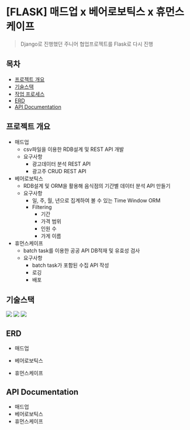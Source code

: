# [FLASK] 매드업 x 베어로보틱스 x 휴먼스케이프 

> Django로 진행했던 주니어 협업프로젝트를 Flask로 다시 진행



## 목차

- [프로젝트 개요](#프로젝트-개요)
- [기술스택](#기술스택)
- [작업 프로세스](#작업-프로세스)
- [ERD](#ERD)
- [API Documentation](#API-Documentation)



## 프로젝트 개요

- 매드업
  - csv파일을 이용한 RDB설계 및 REST API 개발
  - 요구사항
    - 광고데이터 분석 REST API
    - 광고주 CRUD REST API
- 베어로보틱스
  - RDB설계 및 ORM을 활용해 음식점의 기간별 데이터 분석 API 만들기
  - 요구사항
    - 일, 주, 월, 년으로 집계하여 볼 수 있는 Time Window ORM
    - Filtering
      - 기간
      - 가격 범위
      - 인원 수
      - 가게 이름
- 휴먼스케이프
  - batch task를 이용한 공공 API DB적재 및 유효성 검사
  - 요구사항
    - batch task가 포함된 수집 API 작성
    - 로깅
    - 배포



## 기술스택

<img src="https://img.shields.io/badge/flask-2.1.2-blue"> <img src="https://img.shields.io/badge/sqlalchemy-1.4.37-blue"> <img src="https://img.shields.io/badge/Mariadb--blue">



## ERD

- 매드업

- 베어로보틱스

- 휴먼스케이프

  



## API Documentation

- 매드업
- 베어로보틱스
- 휴먼스케이프



